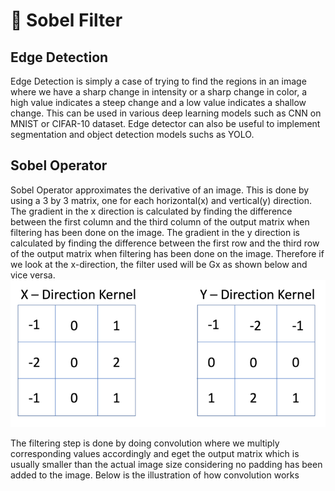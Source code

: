 # 🤖 Sobel Filter
## Edge Detection
Edge Detection is simply a case of trying to find the regions in an image where we have a sharp change in intensity or a sharp change in color,
a high value indicates a steep change and a low value indicates a shallow change. This can be used in various deep learning models such as CNN 
on MNIST or CIFAR-10 dataset. Edge detector can also be useful to implement segmentation and object detection models suchs as YOLO. 

## Sobel Operator
Sobel Operator approximates the derivative of an image. This is done by using a 3 by 3 matrix, one for each horizontal(x) and vertical(y) direction. 
The gradient in the x direction is calculated by finding the difference between the first column and the third column of the output matrix when 
filtering has been done on the image. The gradient in the y direction is calculated by finding the difference between the first row and 
the third row of the output matrix when filtering has been done on the image. 
Therefore if we look at the x-direction, the filter used will be Gx as shown below and vice versa. 
![img1](https://github.com/Antonio417/Computer_Vision_and_Machine_Learning_Portfolio/blob/main/Computer%20Vision/Sobel_filter/sobelOperator.png)
 
 The filtering step is done by doing convolution where we multiply corresponding values accordingly and eget the output matrix 
 which is usually smaller than the actual image size considering no padding has been added to the image. Below is the illustration of how convolution works
 ![]()
